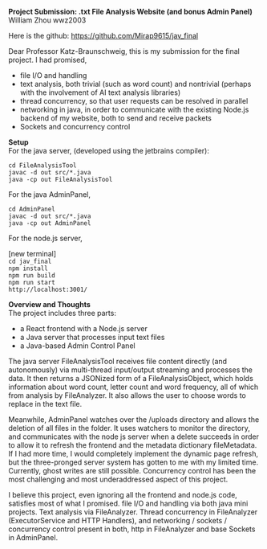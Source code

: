 **Project Submission: .txt File Analysis Website (and bonus Admin Panel)**  
William Zhou wwz2003  

Here is the github: https://github.com/Mirap9615/jav_final

Dear Professor Katz-Braunschweig, this is my submission for the final project. I had promised,  
- file I/O and handling  
- text analysis, both trivial (such as word count) and nontrivial (perhaps with the involvement of AI text analysis libraries)  
- thread concurrency, so that user requests can be resolved in parallel  
- networking in java, in order to communicate with the existing Node.js backend of my website, both to send and receive packets  
- Sockets and concurrency control  
  
**Setup**  
For the java server, (developed using the jetbrains compiler):  
  
`cd FileAnalysisTool`  
`javac -d out src/*.java`  
`java -cp out FileAnalysisTool`  
  
For the java AdminPanel,  
  
`cd AdminPanel`  
`javac -d out src/*.java`  
`java -cp out AdminPanel`  
  
For the node.js server,  
  
[new terminal]  
`cd jav_final`  
`npm install`  
`npm run build`  
`npm run start`  
`http://localhost:3001/`  
  
**Overview and Thoughts**  
The project includes three parts:  
- a React frontend with a Node.js server  
- a Java server that processes input text files  
- a Java-based Admin Control Panel  
  
The java server FileAnalysisTool receives file content directly (and autonomously) via multi-thread input/output streaming and processes the data. It then returns a JSONized form of a FileAnalysisObject, which holds information about word count, letter count and word frequency, all of which from analysis by FileAnalyzer. It also allows the user to choose words to replace in the text file.  

Meanwhile, AdminPanel watches over the /uploads directory and allows the deletion of all files in the folder. It uses watchers to monitor the directory, and communicates with the node js server when a delete succeeds in order to allow it to refresh the frontend and the metadata dictionary fileMetadata. If I had more time, I would completely implement the dynamic page refresh, but the three-pronged server system has gotten to me with my limited time. Currently, ghost writes are still possible. Concurrency control has been the most challenging and most underaddressed aspect of this project.  

I believe this project, even ignoring all the frontend and node.js code, satisfies most of what I promised. file I/O and handling via both java mini projects. Text analysis via FileAnalyzer. Thread concurrency in FileAnalyzer (ExecutorService and HTTP Handlers), and networking / sockets / concurrency control present in both, http in FileAnalyzer and base Sockets in AdminPanel.
